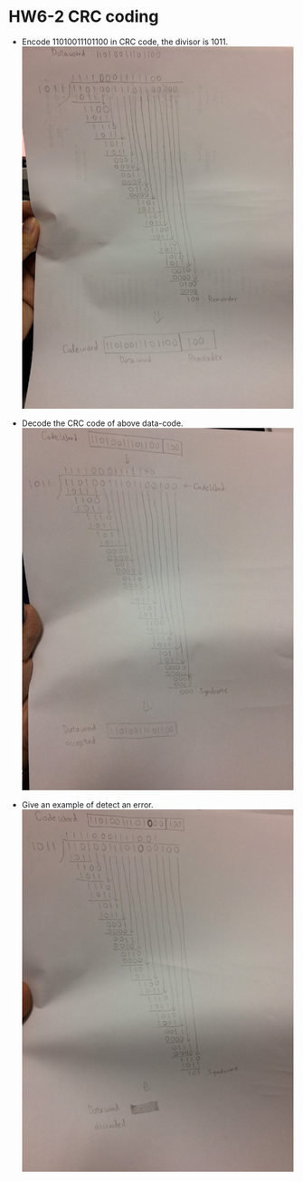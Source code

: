 # HW6-2 CRC coding
*  Encode 11010011101100 in CRC code, the divisor is 1011.
![](https://github.com/YA-ZIH/homework/blob/master/fig/encode.jpg)





* Decode the CRC code of above data-code.
![](https://github.com/YA-ZIH/homework/blob/master/fig/decode.jpg)







* Give an example of detect an error.
![](https://github.com/YA-ZIH/homework/blob/master/fig/detect.jpg)



